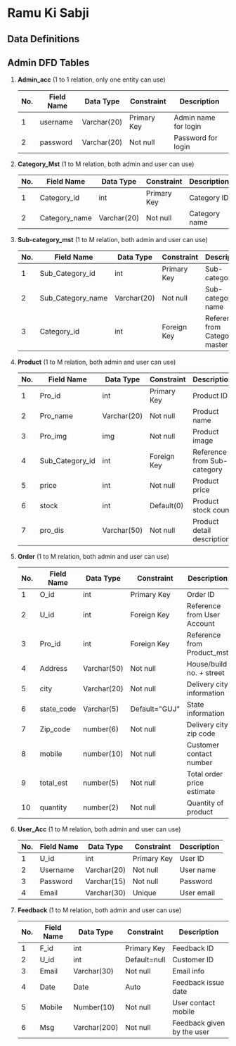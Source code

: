# Ramu Ki Sabji 
## Data Definitions

## Admin DFD Tables

1. **Admin_acc** (1 to 1 relation, only one entity can use)

   | No. | Field Name | Data Type   | Constraint    | Description               |
   | --- | ---------- | ----------- | ------------- | ------------------------- |
   | 1   | username   | Varchar(20) | Primary Key   | Admin name for login      |
   | 2   | password   | Varchar(20) | Not null      | Password for login        |

2. **Category_Mst** (1 to M relation, both admin and user can use)

   | No. | Field Name    | Data Type   | Constraint    | Description           |
   | --- | ------------- | ----------- | ------------- | --------------------- |
   | 1   | Category_id   | int         | Primary Key   | Category ID           |
   | 2   | Category_name | Varchar(20) | Not null      | Category name         |

3. **Sub-category_mst** (1 to M relation, both admin and user can use)

   | No. | Field Name       | Data Type   | Constraint    | Description                   |
   | --- | ---------------- | ----------- | ------------- | ----------------------------- |
   | 1   | Sub_Category_id  | int         | Primary Key   | Sub-category ID               |
   | 2   | Sub_Category_name| Varchar(20) | Not null      | Sub-category name             |
   | 3   | Category_id      | int         | Foreign Key   | Reference from Category master|

4. **Product** (1 to M relation, both admin and user can use)

   | No. | Field Name       | Data Type   | Constraint    | Description                   |
   | --- | ---------------- | ----------- | ------------- | ----------------------------- |
   | 1   | Pro_id           | int         | Primary Key   | Product ID                    |
   | 2   | Pro_name         | Varchar(20) | Not null      | Product name                  |
   | 3   | Pro_img          | img         | Not null      | Product image                 |
   | 4   | Sub_Category_id  | int         | Foreign Key   | Reference from Sub-category   |
   | 5   | price            | int         | Not null      | Product price                 |
   | 6   | stock            | int         | Default(0)    | Product stock count           |
   | 7   | pro_dis          | Varchar(50) | Not null      | Product detail description    |

5. **Order** (1 to M relation, both admin and user can use)

   | No. | Field Name     | Data Type  | Constraint    | Description                 |
   | --- | -------------- | ---------- | ------------- | --------------------------- |
   | 1   | O_id           | int        | Primary Key   | Order ID                    |
   | 2   | U_id           | int        | Foreign Key   | Reference from User Account |
   | 3   | Pro_id         | int        | Foreign Key   | Reference from Product_mst |
   | 4   | Address        | Varchar(50)| Not null      | House/build no. + street    |
   | 5   | city           | Varchar(20)| Not null      | Delivery city information   |
   | 6   | state_code     | Varchar(5) | Default="GUJ"| State information           |
   | 7   | Zip_code       | number(6)  | Not null      | Delivery city zip code      |
   | 8   | mobile         | number(10) | Not null      | Customer contact number     |
   | 9   | total_est      | number(5)  | Not null      | Total order price estimate  |
   | 10  | quantity       | number(2)  | Not null      | Quantity of product         |

6. **User_Acc** (1 to M relation, both admin and user can use)

   | No. | Field Name | Data Type   | Constraint   | Description        |
   | --- | ---------- | ----------- | ------------ | ------------------ |
   | 1   | U_id       | int         | Primary Key  | User ID            |
   | 2   | Username   | Varchar(20) | Not null     | User name           |
   | 3   | Password   | Varchar(15) | Not null     | Password            |
   | 4   | Email      | Varchar(30) | Unique       | User email          |

7. **Feedback** (1 to M relation, both admin and user can use)

   | No. | Field Name | Data Type   | Constraint   | Description               |
   | --- | ---------- | ----------- | ------------ | ------------------------- |
   | 1   | F_id       | int         | Primary Key  | Feedback ID               |
   | 2   | U_id       | int         | Default=null | Customer ID               |
   | 3   | Email      | Varchar(30) | Not null     | Email info                |
   | 4   | Date       | Date        | Auto         | Feedback issue date       |
   | 5   | Mobile     | Number(10)  | Not null     | User contact mobile       |
   | 6   | Msg        | Varchar(200)| Not null     | Feedback given by the user|
